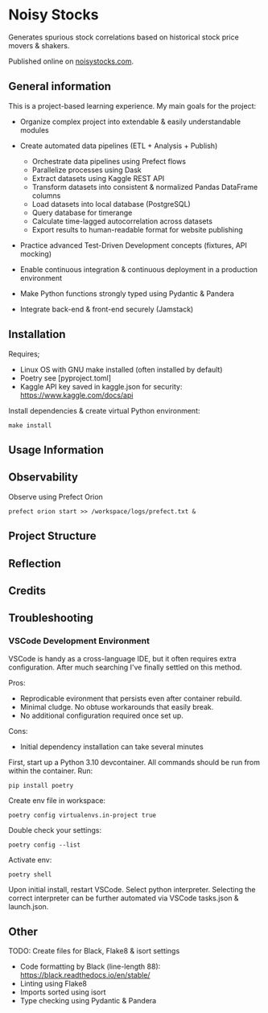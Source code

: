 # Noisy Stocks

Generates spurious stock correlations based on historical stock price movers & shakers. 

Published online on [noisystocks.com](noisystocks.com).

## General information

This is a project-based learning experience. My main goals for the project:

* Organize complex project into extendable & easily understandable modules 

* Create automated data pipelines (ETL + Analysis + Publish)

	* Orchestrate data pipelines using Prefect flows
	* Parallelize processes using Dask
	* Extract datasets using Kaggle REST API 
	* Transform datasets into consistent & normalized Pandas DataFrame columns
	* Load datasets into local database (PostgreSQL)
	* Query database for timerange
	* Calculate time-lagged autocorrelation across datasets
	* Export results to human-readable format for website publishing

* Practice advanced Test-Driven Development concepts (fixtures, API mocking)

* Enable continuous integration & continuous deployment in a production environment
* Make Python functions strongly typed using Pydantic & Pandera
* Integrate back-end & front-end securely (Jamstack)

## Installation
Requires;

- Linux OS with GNU make installed (often installed by default)
- Poetry see [pyproject.toml]
- Kaggle API key saved in kaggle.json for security: https://www.kaggle.com/docs/api



Install dependencies & create virtual Python environment:

	make install

## Usage Information

## Observability
Observe using Prefect Orion

	prefect orion start >> /workspace/logs/prefect.txt &


## Project Structure

## Reflection

## Credits

## Troubleshooting

### VSCode Development Environment
VSCode is handy as a cross-language IDE, but it often requires extra configuration. After much searching I've finally settled on this method.

Pros:
- Reprodicable evironment that persists even after container rebuild.
- Minimal cludge. No obtuse workarounds that easily break.
- No additional configuration required once set up.

Cons:
- Initial dependency installation can take several minutes

First, start up a Python 3.10 devcontainer. All commands should be run from within the container. Run:

	pip install poetry

Create env file in workspace: 

	poetry config virtualenvs.in-project true

Double check your settings:

	poetry config --list

Activate env:

	poetry shell

Upon initial install, restart VSCode. Select python interpreter. Selecting the correct interpreter can be further automated via VSCode tasks.json & launch.json.

## Other
TODO: Create files for Black, Flake8 & isort settings
- Code formatting by Black (line-length 88):
https://black.readthedocs.io/en/stable/
- Linting using Flake8
- Imports sorted using isort
- Type checking using Pydantic & Pandera
